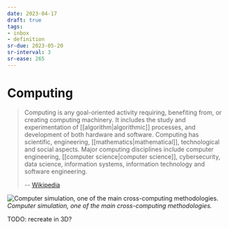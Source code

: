 ```yaml
---
date: 2023-04-17
draft: true
tags:
- inbox
- definition
sr-due: 2023-05-20
sr-interval: 3
sr-ease: 265
---
```


# Computing

> Computing is any goal-oriented activity requiring, benefiting from, or
> creating computing machinery. It includes the study and experimentation of
> [[algorithm|algorithmic]] processes, and development of both hardware and
> software. Computing has scientific, engineering, [[mathematics|mathematical]],
> technological and social aspects. Major computing disciplines include computer
> engineering, [[computer science|computer science]], cybersecurity, data
> science, information systems, information technology and software engineering.
>
> -- [Wikipedia](https://en.wikipedia.org/wiki/Computing)

![Computer simulation, one of the main cross-computing methodologies.](<./img/GalvesLocherbach_-_High_Resolution_(1000).gif>)
_Computer simulation, one of the main cross-computing methodologies._

TODO: recreate in 3D?
